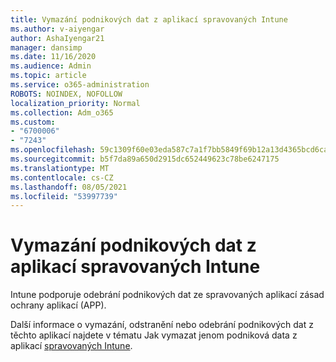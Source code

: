 ```yaml
---
title: Vymazání podnikových dat z aplikací spravovaných Intune
ms.author: v-aiyengar
author: AshaIyengar21
manager: dansimp
ms.date: 11/16/2020
ms.audience: Admin
ms.topic: article
ms.service: o365-administration
ROBOTS: NOINDEX, NOFOLLOW
localization_priority: Normal
ms.collection: Adm_o365
ms.custom:
- "6700006"
- "7243"
ms.openlocfilehash: 59c1309f60e03eda587c7a1f7bb5849f69b12a13d4365bcd6ca4e862d0e53e2e
ms.sourcegitcommit: b5f7da89a650d2915dc652449623c78be6247175
ms.translationtype: MT
ms.contentlocale: cs-CZ
ms.lasthandoff: 08/05/2021
ms.locfileid: "53997739"
---
```

# <a name="wipe-corporate-data-from-intune-managed-apps"></a>Vymazání podnikových dat z aplikací spravovaných Intune

Intune podporuje odebrání podnikových dat ze spravovaných aplikací zásad ochrany aplikací (APP). 

Další informace o vymazání, odstranění nebo odebrání podnikových dat z těchto aplikací najdete v tématu Jak vymazat jenom podniková data z aplikací [spravovaných Intune](https://docs.microsoft.com/mem/intune/apps/apps-selective-wipe).
